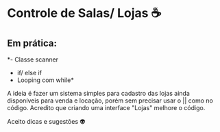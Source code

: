 # Controle de Salas/ Lojas ☕

## Em prática:

*- Classe scanner
- if/ else if
- Looping com while*

A ideia é fazer um sistema simples para cadastro das lojas ainda disponíveis para venda e locação, porém sem precisar usar o || como no código.
Acredito que criando uma interface "Lojas" melhore o código. 

Aceito dicas e sugestões 👽
